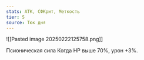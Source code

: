 ```yaml
---
stats: АТК, СФКрит, Меткость
tier: S
source: Тюк дня
---
```

![[Pasted image 20250222125758.png]]

Псионическая сила
Когда HP выше 70%, урон +3%.